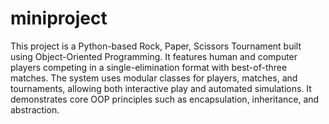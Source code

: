 # miniproject

This project is a Python-based Rock, Paper, Scissors Tournament built using Object-Oriented Programming. It features human and computer players competing in a single-elimination format with best-of-three matches. The system uses modular classes for players, matches, and tournaments, allowing both interactive play and automated simulations. It demonstrates core OOP principles such as encapsulation, inheritance, and abstraction.
